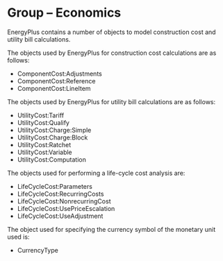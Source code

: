 # Group – Economics

EnergyPlus contains a number of objects to model construction cost and utility bill calculations.

The objects used by EnergyPlus for construction cost calculations are as follows:

- ComponentCost:Adjustments
- ComponentCost:Reference
- ComponentCost:LineItem

The objects used by EnergyPlus for utility bill calculations are as follows:

- UtilityCost:Tariff
- UtilityCost:Qualify
- UtilityCost:Charge:Simple
- UtilityCost:Charge:Block
- UtilityCost:Ratchet
- UtilityCost:Variable
- UtilityCost:Computation

The objects used for performing a life-cycle cost analysis are:

- LifeCycleCost:Parameters
- LifeCycleCost:RecurringCosts 
- LifeCycleCost:NonrecurringCost
- LifeCycleCost:UsePriceEscalation
- LifeCycleCost:UseAdjustment 

The object used for specifying the currency symbol of the monetary unit used is:

- CurrencyType
